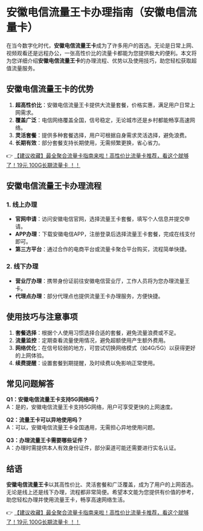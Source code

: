 # 安徽电信流量王卡办理指南（安徽电信流量卡）

在当今数字化时代，**安徽电信流量王卡**成为了许多用户的首选。无论是日常上网、视频观看还是远程办公，一张高性价比的流量卡都能为您提供极大的便利。本文将为您详细介绍**安徽电信流量王卡**的办理流程、优势以及使用技巧，助您轻松获取超值流量服务。

## 安徽电信流量王卡的优势

1. **超高性价比**：安徽电信流量王卡提供大流量套餐，价格实惠，满足用户日常上网需求。
2. **覆盖广泛**：电信网络覆盖全国，信号稳定，无论城市还是乡村都能畅享高速网络。
3. **灵活套餐**：提供多种套餐选择，用户可根据自身需求灵活选择，避免浪费。
4. **长期有效**：部分套餐支持长期使用，无需频繁更换，省心省力。

👉 [【建议收藏】最全聚合流量卡指南来啦！高性价比流量卡推荐，看这个就够了！19元 100G长期流量卡 ！！](https://bit.ly/Liuliangka)

## 安徽电信流量王卡办理流程

### 1. 线上办理
- **官网申请**：访问安徽电信官网，选择流量王卡套餐，填写个人信息并提交申请。
- **APP办理**：下载安徽电信APP，注册登录后选择流量王卡套餐，完成在线支付即可。
- **第三方平台**：通过合作的电商平台或流量卡聚合平台购买，流程简单快捷。

### 2. 线下办理
- **营业厅办理**：携带身份证前往安徽电信营业厅，工作人员将为您办理流量王卡。
- **代理点办理**：部分代理点也提供流量王卡办理服务，方便快捷。

## 使用技巧与注意事项

1. **套餐选择**：根据个人使用习惯选择合适的套餐，避免流量浪费或不足。
2. **流量监控**：定期查看流量使用情况，避免超额使用产生额外费用。
3. **网络优化**：在信号较弱的地方，可尝试切换网络模式（如4G/5G）以获得更好的上网体验。
4. **续费提醒**：设置套餐到期提醒，及时续费以免影响正常使用。

## 常见问题解答

**Q1：安徽电信流量王卡支持5G网络吗？**  
A：是的，安徽电信流量王卡支持5G网络，用户可享受更快的上网速度。

**Q2：流量王卡可以异地使用吗？**  
A：可以，安徽电信流量王卡全国通用，无需担心异地使用问题。

**Q3：办理流量王卡需要哪些证件？**  
A：办理时需提供本人有效身份证件，部分渠道可能还需要进行实名认证。

## 结语

**安徽电信流量王卡**以其高性价比、灵活套餐和广泛覆盖，成为了用户的上网首选。无论是线上还是线下办理，流程都非常简便。希望本文能为您提供有价值的参考，助您轻松办理并使用流量王卡，畅享高速网络生活。

👉 [【建议收藏】最全聚合流量卡指南来啦！高性价比流量卡推荐，看这个就够了！19元 100G长期流量卡 ！！](https://bit.ly/Liuliangka)